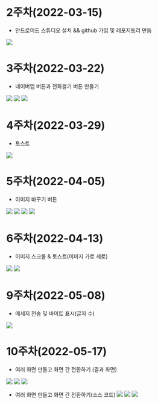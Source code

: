 # 2주차(2022-03-15)
- 안드로이드 스튜디오 설치 && github 가입 및 레포지토리 만듬 

<img width="" height="" src="./pic/2st.PNG"></img>

# 3주차(2022-03-22)
 - 네이버앱 버튼과 전화걸기 버튼 만들기
 
<img width="" height="" src="./pic/3stpage.PNG"></img>
<img width="" height="" src="./pic/call.PNG"></img>
<img width="" height="" src="./pic/naver.PNG"></img>

# 4주차(2022-03-29)
 - 토스트 
 
<img width="" height="" src="./pic/4app.PNG"></img>

# 5주차(2022-04-05)
 - 이미지 바꾸기 버튼

<img width="" height="" src="./pic/5st_app_src1.jpg"></img>
<img width="" height="" src="./pic/5st_app_src2.jpg"></img>
<img width="" height="" src="./pic/5st_app1.jpg"></img>
<img width="" height="" src="./pic/5st_app2.jpg"></img>

# 6주차(2022-04-13)
 - 이미지 스크롤 & 토스트(이미지 가로 세로)

<img width="" height="" src="./pic/6st_app_1.jpg"></img>
<img width="" height="" src="./pic/6st_app_2.jpg"></img>

# 9주차(2022-05-08)
 - 메세지 전송 및 바이트 표시(글자 수)

<img width="" height="" src="./pic/9st_app.jpg"></img>


# 10주차(2022-05-17)
 - 여러 화면 만들고 화면 간 전환하기 (결과 화면)

<img width="" height="" src="./pic/10st_app1.jpg"></img>
<img width="" height="" src="./pic/10st_app2.jpg"></img>
<img width="" height="" src="./pic/10st_app3.jpg"></img>

 - 여러 화면 만들고 화면 간 전환하기(소스 코드)
<img width="" height="" src="./pic/10st_app_code1.jpg"></img>
<img width="" height="" src="./pic/10st_app_code2.jpg"></img>
<img width="" height="" src="./pic/10st_app_code3.jpg"></img>
